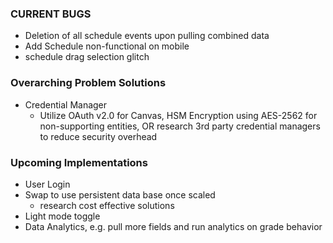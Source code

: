 ### CURRENT BUGS
 - Deletion of all schedule events upon pulling combined data
  - Add Schedule non-functional on mobile
   - schedule drag selection glitch


### Overarching Problem Solutions

 - Credential Manager
    - Utilize OAuth v2.0 for Canvas, HSM Encryption using AES-2562 for non-supporting entities, OR research 3rd party credential managers to reduce security overhead



### Upcoming Implementations
 - User Login
  - Swap to use persistent data base once scaled 
    - research cost effective solutions
 - Light mode toggle
  - Data Analytics, e.g. pull more fields and run analytics on grade behavior 
  